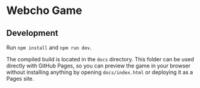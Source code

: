 # Webcho Game

## Development

Run `npm install` and `npm run dev`.

The compiled build is located in the `docs` directory. This folder can be used
directly with GitHub Pages, so you can preview the game in your browser without
installing anything by opening `docs/index.html` or deploying it as a Pages
site.
